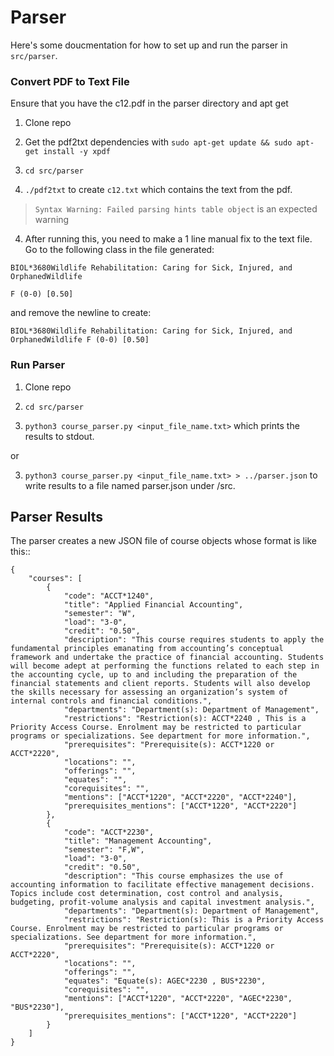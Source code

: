 # Parser

Here's some doucmentation for how to set up and run the parser in `src/parser`.

### Convert PDF to Text File

Ensure that you have the c12.pdf in the parser directory and apt get

1. Clone repo

2. Get the pdf2txt dependencies with `sudo apt-get update && sudo apt-get install -y xpdf`

3. `cd src/parser`

4. `./pdf2txt` to create `c12.txt` which contains the text from the pdf.

> `Syntax Warning: Failed parsing hints table object` is an expected warning

4. After running this, you need to make a 1 line manual fix to the text file. Go to the following class in the file generated:  

```
BIOL*3680Wildlife Rehabilitation: Caring for Sick, Injured, and OrphanedWildlife

F (0-0) [0.50]
```

and remove the newline to create:

```
BIOL*3680Wildlife Rehabilitation: Caring for Sick, Injured, and OrphanedWildlife F (0-0) [0.50]
```


### Run Parser

1. Clone repo

2. `cd src/parser`

3. `python3 course_parser.py <input_file_name.txt>` which prints the results to stdout.

or

3. `python3 course_parser.py <input_file_name.txt> > ../parser.json` to write results to a file named parser.json under /src.

## Parser Results
The parser creates a new JSON file of course objects whose format is like this::
```
{
    "courses": [
        {
            "code": "ACCT*1240",
            "title": "Applied Financial Accounting",
            "semester": "W",
            "load": "3-0",
            "credit": "0.50",
            "description": "This course requires students to apply the fundamental principles emanating from accounting’s conceptual framework and undertake the practice of financial accounting. Students will become adept at performing the functions related to each step in the accounting cycle, up to and including the preparation of the financial statements and client reports. Students will also develop the skills necessary for assessing an organization’s system of internal controls and financial conditions.",
            "departments": "Department(s): Department of Management",
            "restrictions": "Restriction(s): ACCT*2240 , This is a Priority Access Course. Enrolment may be restricted to particular programs or specializations. See department for more information.",
            "prerequisites": "Prerequisite(s): ACCT*1220 or ACCT*2220",
            "locations": "",
            "offerings": "",
            "equates": "",
            "corequisites": "",
            "mentions": ["ACCT*1220", "ACCT*2220", "ACCT*2240"],
            "prerequisites_mentions": ["ACCT*1220", "ACCT*2220"]
        },
        {
            "code": "ACCT*2230",
            "title": "Management Accounting",
            "semester": "F,W",
            "load": "3-0",
            "credit": "0.50",
            "description": "This course emphasizes the use of accounting information to facilitate effective management decisions. Topics include cost determination, cost control and analysis, budgeting, profit-volume analysis and capital investment analysis.",
            "departments": "Department(s): Department of Management",
            "restrictions": "Restriction(s): This is a Priority Access Course. Enrolment may be restricted to particular programs or specializations. See department for more information.",
            "prerequisites": "Prerequisite(s): ACCT*1220 or ACCT*2220",
            "locations": "",
            "offerings": "",
            "equates": "Equate(s): AGEC*2230 , BUS*2230",
            "corequisites": "",
            "mentions": ["ACCT*1220", "ACCT*2220", "AGEC*2230", "BUS*2230"],
            "prerequisites_mentions": ["ACCT*1220", "ACCT*2220"]
        }
    ]
}

```